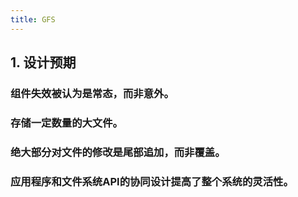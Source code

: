 ```yaml
---
title: GFS
---
```


## 1. 设计预期
### 组件失效被认为是常态，而非意外。
### 存储一定数量的大文件。
### 绝大部分对文件的修改是尾部追加，而非覆盖。
### 应用程序和文件系统API的协同设计提高了整个系统的灵活性。
